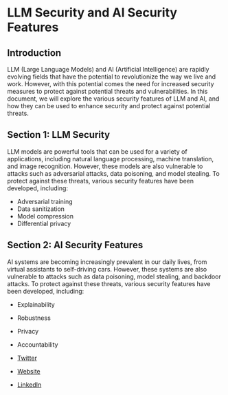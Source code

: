 # LLM Security and AI Security Features

## Introduction

LLM (Large Language Models) and AI (Artificial Intelligence) are rapidly evolving fields that have the potential to revolutionize the way we live and work. However, with this potential comes the need for increased security measures to protect against potential threats and vulnerabilities. In this document, we will explore the various security features of LLM and AI, and how they can be used to enhance security and protect against potential threats.

## Section 1: LLM Security

LLM models are powerful tools that can be used for a variety of applications, including natural language processing, machine translation, and image recognition. However, these models are also vulnerable to attacks such as adversarial attacks, data poisoning, and model stealing. To protect against these threats, various security features have been developed, including:

- Adversarial training
- Data sanitization
- Model compression
- Differential privacy

## Section 2: AI Security Features

AI systems are becoming increasingly prevalent in our daily lives, from virtual assistants to self-driving cars. However, these systems are also vulnerable to attacks such as data poisoning, model stealing, and backdoor attacks. To protect against these threats, various security features have been developed, including:

- Explainability
- Robustness
- Privacy
- Accountability

- [Twitter](https://twitter.com/calypsoai?lang=ene)
- [Website](https://www.calypsoai.com)
- [LinkedIn](https://www.linkedin.com/company/calypso-ai/mycompany/)
